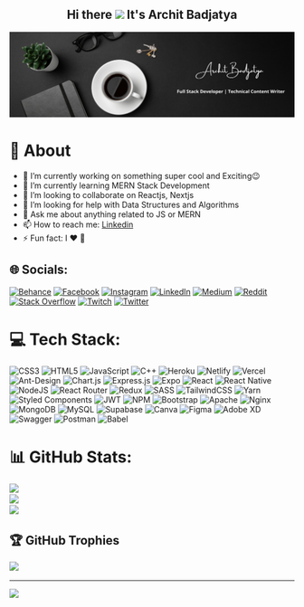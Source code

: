 <h2 align="center">Hi there <a href="https://www.badjatya.github.io/" ><img src="https://media.giphy.com/media/hvRJCLFzcasrR4ia7z/giphy.gif" width="25px"></a> It's Archit Badjatya</h2>

<img src="https://raw.githubusercontent.com/badjatya/badjatya/1dd16378a4e8444a60b5a485402769ec11da2284/Archit%20Banner.png" alt="banner" />

<!--
<p align="center">
  <a href="https://www.instagram.com/badjatya/">Instagram</a> | 
  <a href="https://www.linkedin.com/in/badjatya/">Linkedin</a>
</p>
-->

# 💫 About

- 🔭 I’m currently working on something super cool and Exciting😉<br>
- 🌱 I’m currently learning MERN Stack Development<br>
- 👯 I’m looking to collaborate on Reactjs, Nextjs<br>
- 🤔 I’m looking for help with Data Structures and Algorithms<br>
- 💬 Ask me about anything related to JS or MERN<br>
- 📫 How to reach me: [Linkedin](https://www.linkedin.com/in/badjatya/)<br> 
- ⚡ Fun fact: I ❤️ 🐶

## 🌐 Socials:

[![Behance](https://img.shields.io/badge/Behance-1769ff?logo=behance&logoColor=white)](https://behance.net/badjatya) [![Facebook](https://img.shields.io/badge/Facebook-%231877F2.svg?logo=Facebook&logoColor=white)](https://facebook.com/archit.badjatya) [![Instagram](https://img.shields.io/badge/Instagram-%23E4405F.svg?logo=Instagram&logoColor=white)](https://instagram.com/badjatya) [![LinkedIn](https://img.shields.io/badge/LinkedIn-%230077B5.svg?logo=linkedin&logoColor=white)](https://linkedin.com/in/badjatya) [![Medium](https://img.shields.io/badge/Medium-12100E?logo=medium&logoColor=white)](https://medium.com/@badjatya) [![Reddit](https://img.shields.io/badge/Reddit-%23FF4500.svg?logo=Reddit&logoColor=white)](https://reddit.com/user/badjatya) [![Stack Overflow](https://img.shields.io/badge/-Stackoverflow-FE7A16?logo=stack-overflow&logoColor=white)](https://stackoverflow.com/users/20648461) [![Twitch](https://img.shields.io/badge/Twitch-%239146FF.svg?logo=Twitch&logoColor=white)](https://twitch.tv/badjatya) [![Twitter](https://img.shields.io/badge/Twitter-%231DA1F2.svg?logo=Twitter&logoColor=white)](https://twitter.com/ArchitBadjatya)

# 💻 Tech Stack:

![CSS3](https://img.shields.io/badge/css3-%231572B6.svg?style=for-the-badge&logo=css3&logoColor=white) ![HTML5](https://img.shields.io/badge/html5-%23E34F26.svg?style=for-the-badge&logo=html5&logoColor=white) ![JavaScript](https://img.shields.io/badge/javascript-%23323330.svg?style=for-the-badge&logo=javascript&logoColor=%23F7DF1E) ![C++](https://img.shields.io/badge/c++-%2300599C.svg?style=for-the-badge&logo=c%2B%2B&logoColor=white) ![Heroku](https://img.shields.io/badge/heroku-%23430098.svg?style=for-the-badge&logo=heroku&logoColor=white) ![Netlify](https://img.shields.io/badge/netlify-%23000000.svg?style=for-the-badge&logo=netlify&logoColor=#00C7B7) ![Vercel](https://img.shields.io/badge/vercel-%23000000.svg?style=for-the-badge&logo=vercel&logoColor=white) ![Ant-Design](https://img.shields.io/badge/-AntDesign-%230170FE?style=for-the-badge&logo=ant-design&logoColor=white) ![Chart.js](https://img.shields.io/badge/chart.js-F5788D.svg?style=for-the-badge&logo=chart.js&logoColor=white) ![Express.js](https://img.shields.io/badge/express.js-%23404d59.svg?style=for-the-badge&logo=express&logoColor=%2361DAFB) ![Expo](https://img.shields.io/badge/expo-1C1E24?style=for-the-badge&logo=expo&logoColor=#D04A37) ![React](https://img.shields.io/badge/react-%2320232a.svg?style=for-the-badge&logo=react&logoColor=%2361DAFB) ![React Native](https://img.shields.io/badge/react_native-%2320232a.svg?style=for-the-badge&logo=react&logoColor=%2361DAFB) ![NodeJS](https://img.shields.io/badge/node.js-6DA55F?style=for-the-badge&logo=node.js&logoColor=white) ![React Router](https://img.shields.io/badge/React_Router-CA4245?style=for-the-badge&logo=react-router&logoColor=white) ![Redux](https://img.shields.io/badge/redux-%23593d88.svg?style=for-the-badge&logo=redux&logoColor=white) ![SASS](https://img.shields.io/badge/SASS-hotpink.svg?style=for-the-badge&logo=SASS&logoColor=white) ![TailwindCSS](https://img.shields.io/badge/tailwindcss-%2338B2AC.svg?style=for-the-badge&logo=tailwind-css&logoColor=white) ![Yarn](https://img.shields.io/badge/yarn-%232C8EBB.svg?style=for-the-badge&logo=yarn&logoColor=white) ![Styled Components](https://img.shields.io/badge/styled--components-DB7093?style=for-the-badge&logo=styled-components&logoColor=white) ![JWT](https://img.shields.io/badge/JWT-black?style=for-the-badge&logo=JSON%20web%20tokens) ![NPM](https://img.shields.io/badge/NPM-%23000000.svg?style=for-the-badge&logo=npm&logoColor=white) ![Bootstrap](https://img.shields.io/badge/bootstrap-%23563D7C.svg?style=for-the-badge&logo=bootstrap&logoColor=white) ![Apache](https://img.shields.io/badge/apache-%23D42029.svg?style=for-the-badge&logo=apache&logoColor=white) ![Nginx](https://img.shields.io/badge/nginx-%23009639.svg?style=for-the-badge&logo=nginx&logoColor=white) ![MongoDB](https://img.shields.io/badge/MongoDB-%234ea94b.svg?style=for-the-badge&logo=mongodb&logoColor=white) ![MySQL](https://img.shields.io/badge/mysql-%2300f.svg?style=for-the-badge&logo=mysql&logoColor=white) ![Supabase](https://img.shields.io/badge/Supabase-3ECF8E?style=for-the-badge&logo=supabase&logoColor=white) ![Canva](https://img.shields.io/badge/Canva-%2300C4CC.svg?style=for-the-badge&logo=Canva&logoColor=white) ![Figma](https://img.shields.io/badge/figma-%23F24E1E.svg?style=for-the-badge&logo=figma&logoColor=white) ![Adobe XD](https://img.shields.io/badge/Adobe%20XD-470137?style=for-the-badge&logo=Adobe%20XD&logoColor=#FF61F6) ![Swagger](https://img.shields.io/badge/-Swagger-%23Clojure?style=for-the-badge&logo=swagger&logoColor=white) ![Postman](https://img.shields.io/badge/Postman-FF6C37?style=for-the-badge&logo=postman&logoColor=white) ![Babel](https://img.shields.io/badge/Babel-F9DC3e?style=for-the-badge&logo=babel&logoColor=black)

# 📊 GitHub Stats:

![](https://github-readme-stats.vercel.app/api?username=badjatya&theme=radical&hide_border=true&include_all_commits=false&count_private=true)<br/>
![](https://github-readme-streak-stats.herokuapp.com/?user=badjatya&theme=radical&hide_border=true)<br/>
![](https://github-readme-stats.vercel.app/api/top-langs/?username=badjatya&theme=radical&hide_border=true&include_all_commits=false&count_private=true&layout=compact)

## 🏆 GitHub Trophies


![](https://github-profile-trophy.vercel.app/?username=badjatya&theme=radical&no-frame=false&no-bg=false&margin-w=4)


---

[![](https://visitcount.itsvg.in/api?id=badjatya&icon=0&color=11)](https://visitcount.itsvg.in)

<!-- Proudly created with GPRM ( https://gprm.itsvg.in ) -->
